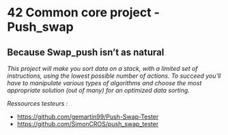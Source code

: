# 42 Common core project - Push_swap

## Because Swap_push isn’t as natural

*This project will make you sort data on a stack, with a limited set of instructions, using the lowest possible number of actions. To succeed you’ll have to manipulate various types of algorithms and choose the most appropriate solution (out of many) for an optimized data sorting.*

_Ressources testeurs :_
- https://github.com/gemartin99/Push-Swap-Tester
- https://github.com/SimonCROS/push_swap_tester
